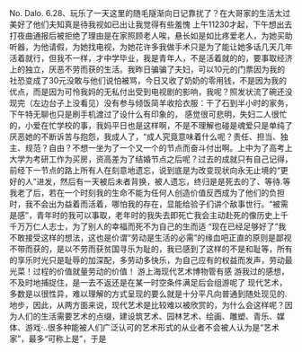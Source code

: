 No.
Dalo.
6.28、玩乐了一天这里的随毛隧渐向日记靠扰了？在大哥家的生活太过美好了他们夫知真是待我视如已出让我觉得有些羞愧 上午11230才起，下午想出去打夜曲通报后被拒绝了理由是在家照顾老人唉，悬长如是如比疼爱老人，为她买助听器，为他请假，为她找电视，为她花许多我做手术只是为了能让她多话几天几年活着就行，但我不一样，才中学毕业，我是青年人，不是活着就的的，要事取经济上的独立，厌恶不劳而获的生活。我昨日骗骗了夫妇，可以10元的门票因为我的社恐变成了30元没敢与他们说怕被骂，今日又收了奶奶的零用钱，不是因为我的优点，而是因为可怜我妈的无私付出受到电视剧的影响，我呢？照发状流了碗还没现完（左边台子上没看见）没有参与倾饭简羊收拾衣服：干了石到半小时的家务，下午特无聊也只是刷手机渡过了设什么有印象的，
感觉很可悲明，失妇二人很忙的，小爱在忙学校的事，我妈平日也是这样啊，不是不理解也碰是魂爱只是单纯了厌恶她的不断诉苦与抱怨，我成人了，“成人究竟意味着什么呢？责任、担当、独主、规范？自由？不想一坐为了一个又一个的节点而奋斗付出啊。上中为了高考上大学为考研工作为买房，资高差为了结婚节点之后呢？过去的成就只有自己记得，前经下一节点的路上所有人在刻意地遗忘，说到底是为改变现状向永无止境的“更好的人”进发，然后有一天被后未者背换，被人遗忘，终归是是死去的了、等待.等我老了后，若在一个时刻我的生命不能为任何人创造价值反西成为了他们的负担时，我不会出为益着而活着，哪怕我的存在，显能给验子们讲个敌事世行。“被需是感”，青年时的我可以事取，老年时的我失去即死亡我会主动赴死的像历史上千千万万仁人志士，为了别人的幸福而死不为自己的生而适
“现在已经足够好了”我不敢接受这样的想法，这也是价谓“劳动是生活的必需”的缘血吧正直的原则是鄙视不带而获的，是以不劳而获贫国寻乐为耻的，我已感到了这样的不是和耻等，所有的享乐时光只是耻辱的加深配，多劳动多快乐，为自己应有的权益而发声，劳动最光菜！过程的价值就量劳动的价值！
游上海现代艺术博物管有感
游我过的感想，不及时地捕捉住，是一去不返还是在某一时空条件满足后会组游呢了
现代艺术，多数是以很性异，难以理解的方式呈现的要么就是十分平凡向普通到随处现见的.地步，因此，从两方面来说，现代艺术是比较难以被欣赏的，为什么会这样呢？因为人们的生活需要艺术的点缀，建设筑艺术、园林艺术、绘画、雕塑、青乐、媒体、游戏·..很多种能被人们广泛认可的艺术形式的从业者不会被人认为是“艺术家”，最多“可称上是”，于是
